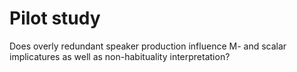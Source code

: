 # Pilot study

Does overly redundant speaker production influence M- and scalar implicatures as well as
non-habituality interpretation?

